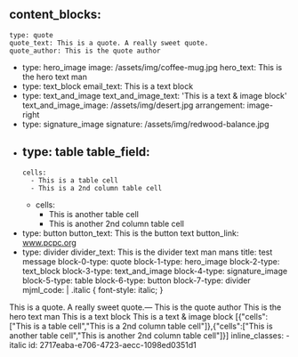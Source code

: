 content_blocks:
  - 
    type: quote
    quote_text: This is a quote. A really sweet quote.
    quote_author: This is the quote author
  - 
    type: hero_image
    image: /assets/img/coffee-mug.jpg
    hero_text: This is the hero text man
  - 
    type: text_block
    email_text: This is a text block
  - 
    type: text_and_image
    text_and_image_text: 'This is a text & image block'
    text_and_image_image: /assets/img/desert.jpg
    arrangement: image-right
  - 
    type: signature_image
    signature: /assets/img/redwood-balance.jpg
  - 
    type: table
    table_field:
      - 
        cells:
          - This is a table cell
          - This is a 2nd column table cell
      - 
        cells:
          - This is another table cell
          - This is another 2nd column table cell
  - 
    type: button
    button_text: This is the button text
    button_link: www.pcpc.org
  - 
    type: divider
    divider_text: This is the divider text man mans
title: test message
block-0-type: quote
block-1-type: hero_image
block-2-type: text_block
block-3-type: text_and_image
block-4-type: signature_image
block-5-type: table
block-6-type: button
block-7-type: divider
mjml_code: |
  <mjml><mj-head><mj-style inline="inline">
  .italic {
  font-style: italic;
  }
  </mj-style></mj-head><mj-body><mj-container><mj-section background-color="#ffffff">
  <mj-column width="400">
  <mj-text align="center" color="#000000" font-size="12" line-height="1.5" font-family="Helvetica Neue" class="italic">This is a quote. A really sweet quote.<span>— This is the quote author</span>
  </mj-text>
  </mj-column>
  </mj-section><mj-section background-url="http://pcpcemail.dev/assets/img/coffee-mug.jpg" background-size="cover" background-repeat="no-repeat">
  <mj-column width="600">
  <mj-text align="center" color="#fff" font-size="40" line-height="1.25" padding-top="40" padding-bottom="40" font-family="Helvetica Neue">This is the hero text man</mj-text>
  </mj-column>
  </mj-section><mj-section background-color="#ffffff">
  <mj-column width="600">
  <mj-text align="left" color="#000000" font-size="12" line-height="1.25" font-family="Helvetica Neue">This is a text block</mj-text>
  </mj-column>
  </mj-section><mj-section background-color="#ffffff">
  <mj-column>
  <mj-text align="left" color="#000000" font-size="12" line-height="1.25" font-family="Helvetica Neue">This is a text & image block</mj-text>
  </mj-column>
  <mj-column>
  <mj-image width="200" src="http://pcpcemail.dev/assets/img/desert.jpg" />
  </mj-column>
  </mj-section><mj-section background-color="#ffffff">
  <mj-column>
  <mj-image width="200" align="left" src="http://pcpcemail.dev/assets/img/redwood-balance.jpg" />
  </mj-column>
  </mj-section>[{"cells":["This is a table cell","This is a 2nd column table cell"]},{"cells":["This is another table cell","This is another 2nd column table cell"]}]</mj-container></mj-body></mjml>
inline_classes:
  - italic
id: 2717eaba-e706-4723-aecc-1098ed0351d1
